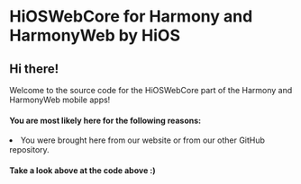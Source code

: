 # HiOSWebCore for Harmony and HarmonyWeb by HiOS

<h2>Hi there!</h2>
Welcome to the source code for the HiOSWebCore part of the Harmony and HarmonyWeb mobile apps!
<h4>You are most likely here for the following reasons:</h4>
<li>You were brought here from our website or from our other GitHub repository.</li>
<h4>Take a look above at the code above :)</h4>

